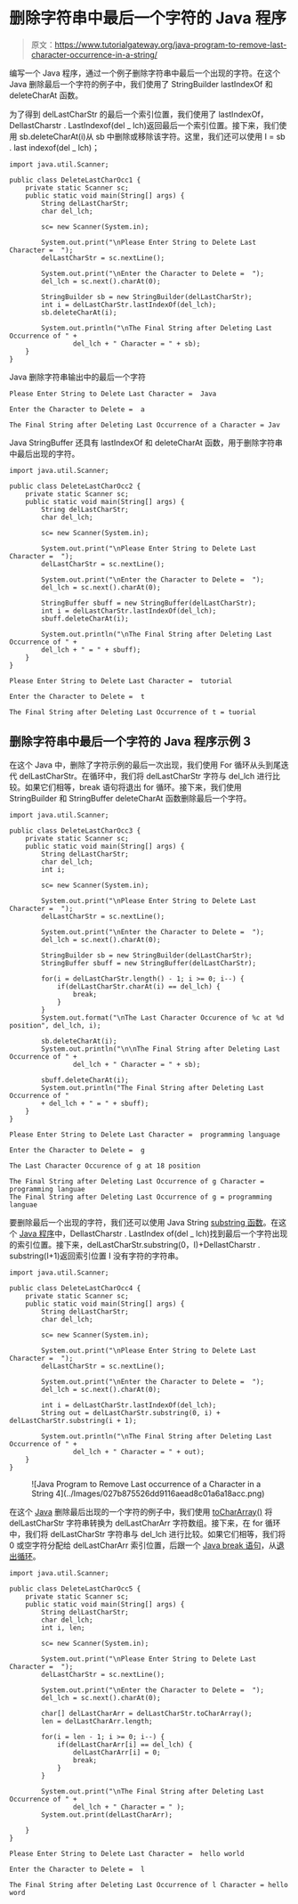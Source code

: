 # 删除字符串中最后一个字符的 Java 程序

> 原文：<https://www.tutorialgateway.org/java-program-to-remove-last-character-occurrence-in-a-string/>

编写一个 Java 程序，通过一个例子删除字符串中最后一个出现的字符。在这个 Java 删除最后一个字符的例子中，我们使用了 StringBuilder lastIndexOf 和 deleteCharAt 函数。

为了得到 delLastCharStr 的最后一个索引位置，我们使用了 lastIndexOf，DellastCharstr . LastIndexof(del _ lch)返回最后一个索引位置。接下来，我们使用 sb.deleteCharAt(i)从 sb 中删除或移除该字符。这里，我们还可以使用 I = sb . last indexof(del _ lch)；

```
import java.util.Scanner;

public class DeleteLastCharOcc1 {
	private static Scanner sc;
	public static void main(String[] args) {
		String delLastCharStr;
		char del_lch;

		sc= new Scanner(System.in);

		System.out.print("\nPlease Enter String to Delete Last Character =  ");
		delLastCharStr = sc.nextLine();

		System.out.print("\nEnter the Character to Delete =  ");
		del_lch = sc.next().charAt(0);

		StringBuilder sb = new StringBuilder(delLastCharStr);
		int i = delLastCharStr.lastIndexOf(del_lch);
		sb.deleteCharAt(i);

		System.out.println("\nThe Final String after Deleting Last Occurrence of " + 
				del_lch + " Character = " + sb);
	}
}
```

Java 删除字符串输出中的最后一个字符

```
Please Enter String to Delete Last Character =  Java

Enter the Character to Delete =  a

The Final String after Deleting Last Occurrence of a Character = Jav
```

Java StringBuffer 还具有 lastIndexOf 和 deleteCharAt 函数，用于删除字符串中最后出现的字符。

```
import java.util.Scanner;

public class DeleteLastCharOcc2 {
	private static Scanner sc;
	public static void main(String[] args) {
		String delLastCharStr;
		char del_lch;

		sc= new Scanner(System.in);

		System.out.print("\nPlease Enter String to Delete Last Character =  ");
		delLastCharStr = sc.nextLine();

		System.out.print("\nEnter the Character to Delete =  ");
		del_lch = sc.next().charAt(0);

		StringBuffer sbuff = new StringBuffer(delLastCharStr);
		int i = delLastCharStr.lastIndexOf(del_lch);
		sbuff.deleteCharAt(i);

		System.out.println("\nThe Final String after Deleting Last Occurrence of " + 
		del_lch + " = " + sbuff);
	}
}
```

```
Please Enter String to Delete Last Character =  tutorial

Enter the Character to Delete =  t

The Final String after Deleting Last Occurrence of t = tuorial
```

## 删除字符串中最后一个字符的 Java 程序示例 3

在这个 Java 中，删除了字符示例的最后一次出现，我们使用 For 循环从头到尾迭代 delLastCharStr。在循环中，我们将 delLastCharStr 字符与 del_lch 进行比较。如果它们相等，break 语句将退出 for 循环。接下来，我们使用 StringBuilder 和 StringBuffer deleteCharAt 函数删除最后一个字符。

```
import java.util.Scanner;

public class DeleteLastCharOcc3 {
	private static Scanner sc;
	public static void main(String[] args) {
		String delLastCharStr;
		char del_lch;
		int i;

		sc= new Scanner(System.in);

		System.out.print("\nPlease Enter String to Delete Last Character =  ");
		delLastCharStr = sc.nextLine();

		System.out.print("\nEnter the Character to Delete =  ");
		del_lch = sc.next().charAt(0);

		StringBuilder sb = new StringBuilder(delLastCharStr);
		StringBuffer sbuff = new StringBuffer(delLastCharStr);

		for(i = delLastCharStr.length() - 1; i >= 0; i--) {
			if(delLastCharStr.charAt(i) == del_lch) {
				break;
			}
		}		
		System.out.format("\nThe Last Character Occurence of %c at %d position", del_lch, i);

		sb.deleteCharAt(i);		
		System.out.println("\n\nThe Final String after Deleting Last Occurrence of " + 
				del_lch + " Character = " + sb);

		sbuff.deleteCharAt(i);	
		System.out.println("The Final String after Deleting Last Occurrence of " 
		+ del_lch + " = " + sbuff);
	}
}
```

```
Please Enter String to Delete Last Character =  programming language

Enter the Character to Delete =  g

The Last Character Occurence of g at 18 position

The Final String after Deleting Last Occurrence of g Character = programming languae
The Final String after Deleting Last Occurrence of g = programming languae
```

要删除最后一个出现的字符，我们还可以使用 Java String [substring 函数](https://www.tutorialgateway.org/java-substring-method/)。在这个 [Java 程序](https://www.tutorialgateway.org/learn-java-programs/)中，DellastCharstr . LastIndex of(del _ lch)找到最后一个字符出现的索引位置。接下来，delLastCharStr.substring(0，I)+DellastCharstr . substring(I+1)返回索引位置 I 没有字符的字符串。

```
import java.util.Scanner;

public class DeleteLastCharOcc4 {
	private static Scanner sc;
	public static void main(String[] args) {
		String delLastCharStr;
		char del_lch;

		sc= new Scanner(System.in);

		System.out.print("\nPlease Enter String to Delete Last Character =  ");
		delLastCharStr = sc.nextLine();

		System.out.print("\nEnter the Character to Delete =  ");
		del_lch = sc.next().charAt(0);

		int i = delLastCharStr.lastIndexOf(del_lch);
		String out = delLastCharStr.substring(0, i) + delLastCharStr.substring(i + 1);

		System.out.println("\nThe Final String after Deleting Last Occurrence of " + 
				del_lch + " Character = " + out);
	}
}
```

<figure class="wp-block-image size-large">![Java Program to Remove Last occurrence of a Character in a String 4](../Images/027b875526dd9116aead8c01a6a18acc.png)</figure>

在这个 [Java](https://www.tutorialgateway.org/java-tutorial/) 删除最后出现的一个字符的例子中，我们使用 [toCharArray()](https://www.tutorialgateway.org/java-tochararray-method/) 将 delLastCharStr 字符串转换为 delLastCharArr 字符数组。接下来，在 for 循环中，我们将 delLastCharStr 字符串与 del_lch 进行比较。如果它们相等，我们将 0 或空字符分配给 delLastCharArr 索引位置，后跟一个 [Java break 语句](https://www.tutorialgateway.org/java-break-statement/)，从[退出循环](https://www.tutorialgateway.org/java-for-loop/)。

```
import java.util.Scanner;

public class DeleteLastCharOcc5 {
	private static Scanner sc;
	public static void main(String[] args) {
		String delLastCharStr;
		char del_lch;
		int i, len;

		sc= new Scanner(System.in);

		System.out.print("\nPlease Enter String to Delete Last Character =  ");
		delLastCharStr = sc.nextLine();

		System.out.print("\nEnter the Character to Delete =  ");
		del_lch = sc.next().charAt(0);

		char[] delLastCharArr = delLastCharStr.toCharArray();
		len = delLastCharArr.length;

		for(i = len - 1; i >= 0; i--) {			
			if(delLastCharArr[i] == del_lch) {
				delLastCharArr[i] = 0;
				break;
			}
		}

		System.out.print("\nThe Final String after Deleting Last Occurrence of " + 
				del_lch + " Character = " );
		System.out.print(delLastCharArr);

	}
}
```

```
Please Enter String to Delete Last Character =  hello world

Enter the Character to Delete =  l

The Final String after Deleting Last Occurrence of l Character = hello word
```